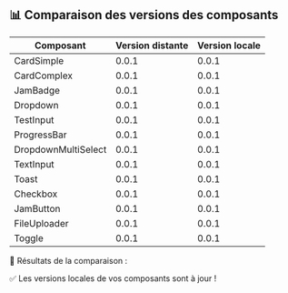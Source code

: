 
## 📊 Comparaison des versions des composants

| Composant                      | Version distante     | Version locale       |
|--------------------------------|----------------------|----------------------|
| CardSimple                     | 0.0.1                | 0.0.1                |
| CardComplex                    | 0.0.1                | 0.0.1                |
| JamBadge                       | 0.0.1                | 0.0.1                |
| Dropdown                       | 0.0.1                | 0.0.1                |
| TestInput                      | 0.0.1                | 0.0.1                |
| ProgressBar                    | 0.0.1                | 0.0.1                |
| DropdownMultiSelect            | 0.0.1                | 0.0.1                |
| TextInput                      | 0.0.1                | 0.0.1                |
| Toast                          | 0.0.1                | 0.0.1                |
| Checkbox                       | 0.0.1                | 0.0.1                |
| JamButton                      | 0.0.1                | 0.0.1                |
| FileUploader                   | 0.0.1                | 0.0.1                |
| Toggle                         | 0.0.1                | 0.0.1                |


📍 Résultats de la comparaison :

✅ Les versions locales de vos composants sont à jour !
